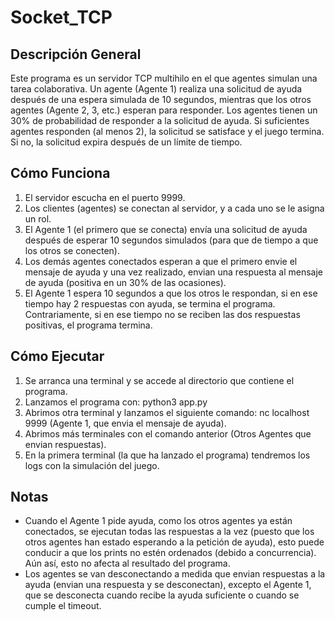 # Socket_TCP

## Descripción General

Este programa es un servidor TCP multihilo en el que agentes simulan una tarea colaborativa. Un agente (Agente 1) realiza una solicitud de ayuda después de una espera simulada de 10 segundos, mientras que los otros agentes (Agente 2, 3, etc.) esperan para responder. Los agentes tienen un 30% de probabilidad de responder a la solicitud de ayuda. Si suficientes agentes responden (al menos 2), la solicitud se satisface y el juego termina. Si no, la solicitud expira después de un límite de tiempo.

## Cómo Funciona

1. El servidor escucha en el puerto 9999.
2. Los clientes (agentes) se conectan al servidor, y a cada uno se le asigna un rol.
3. El Agente 1 (el primero que se conecta) envía una solicitud de ayuda después de esperar 10 segundos simulados (para que de tiempo a que los otros se conecten).
4. Los demás agentes conectados esperan a que el primero envie el mensaje de ayuda y una vez realizado, envian una respuesta al mensaje de ayuda (positiva en un 30% de las ocasiones).
5. El Agente 1 espera 10 segundos a que los otros le respondan, si en ese tiempo hay 2 respuestas con ayuda, se termina el programa. Contrariamente, si en ese tiempo no se reciben las dos respuestas positivas, el programa termina.

## Cómo Ejecutar

1. Se arranca una terminal y se accede al directorio que contiene el programa.
2. Lanzamos el programa con: python3 app.py
3. Abrimos otra terminal y lanzamos el siguiente comando: nc localhost 9999 (Agente 1, que envia el mensaje de ayuda).
4. Abrimos más terminales con el comando anterior (Otros Agentes que envian respuestas).
5. En la primera terminal (la que ha lanzado el programa) tendremos los logs con la simulación del juego.

## Notas

- Cuando el Agente 1 pide ayuda, como los otros agentes ya están conectados, se ejecutan todas las respuestas a la vez (puesto que los otros agentes han estado esperando a la petición de ayuda), esto puede conducir a que los prints no estén ordenados (debido a concurrencia). Aún así, esto no afecta al resultado del programa.
- Los agentes se van desconectando a medida que envian respuestas a la ayuda (envian una respuesta y se desconectan), excepto el Agente 1, que se desconecta cuando recibe la ayuda suficiente o cuando se cumple el timeout.
